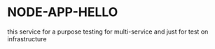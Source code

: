# NODE-APP-HELLO

this service for a purpose testing for multi-service and just for test on infrastructure